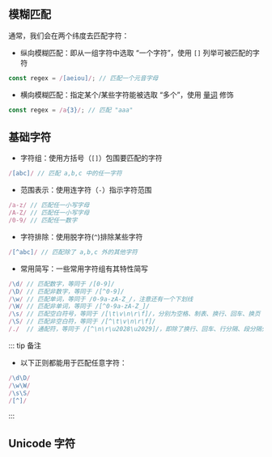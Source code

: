 ## 模糊匹配

通常，我们会在两个纬度去匹配字符：
+ 纵向模糊匹配：即从一组字符中选取 “一个字符”，使用 `[]` 列举可被匹配的字符
```js
const regex = /[aeiou]/; // 匹配一个元音字母
```
+ 横向模糊匹配：指定某个/某些字符能被选取 “多个”，使用 [量词](./quantifier) 修饰
```js
const regex = /a{3}/; // 匹配 "aaa"
```


## 基础字符

+ 字符组：使用方括号（`[]`）包围要匹配的字符
```js
/[abc]/ // 匹配 a,b,c 中的任一字符
```

+ 范围表示：使用连字符（`-`）指示字符范围
```js
/a-z/ // 匹配任一小写字母
/A-Z/ // 匹配任一小写字母
/0-9/ // 匹配任一数字
```

+ 字符排除：使用脱字符(`^`)排除某些字符
```js
/[^abc]/ // 匹配除了 a,b,c 外的其他字符
```

+ 常用简写：一些常用字符组有其特性简写
```js
/\d/ // 匹配数字，等同于 /[0-9]/
/\D/ // 匹配非数字，等同于 /[^0-9]/
/\w/ // 匹配单词，等同于 /0-9a-zA-Z_/，注意还有一个下划线
/\W/ // 匹配非单词，等同于 /[^0-9a-zA-Z_]/
/\s/ // 匹配空白符号，等同于 /[\t\v\n\r\f]/，分别为空格、制表、换行、回车、换页
/\S/ // 匹配非空白符，等同于 /[^\t\v\n\r\f]/
/./  // 通配符，等同于 /[^\n\r\u2028\u2029]/，即除了换行、回车、行分隔、段分隔外的所有字符
```


::: tip 备注
+ 以下正则都能用于匹配任意字符：
```js
/\d\D/
/\w\W/
/\s\S/
/[^]/
```
:::




## Unicode 字符



